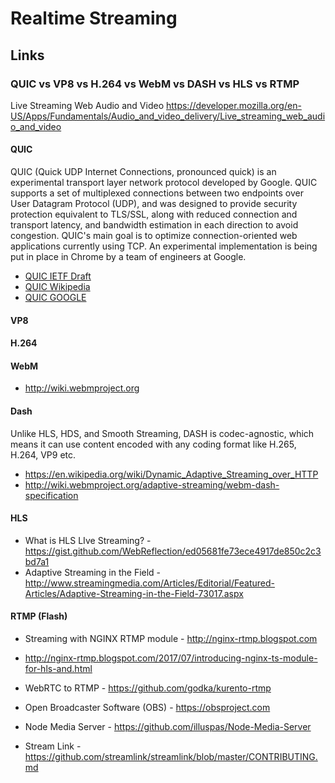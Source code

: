 # Realtime Streaming

## Links

### QUIC vs VP8 vs H.264 vs WebM vs  DASH vs HLS vs RTMP

  Live Streaming Web Audio and Video
  https://developer.mozilla.org/en-US/Apps/Fundamentals/Audio_and_video_delivery/Live_streaming_web_audio_and_video


#### QUIC

  QUIC (Quick UDP Internet Connections, pronounced quick) is an experimental transport layer network protocol developed by Google. QUIC supports a set of multiplexed connections between two endpoints over User Datagram Protocol (UDP), and was designed to provide security protection equivalent to TLS/SSL, along with reduced connection and transport latency, and bandwidth estimation in each direction to avoid congestion. QUIC's main goal is to optimize connection-oriented web applications currently using TCP. An experimental implementation is being put in place in Chrome by a team of engineers at Google.


  - [QUIC IETF Draft](https://tools.ietf.org/html/draft-tsvwg-quic-protocol-00)
  - [QUIC Wikipedia](https://en.wikipedia.org/wiki/QUIC)
  - [QUIC GOOGLE](https://www.chromium.org/quic)


#### VP8


#### H.264


#### WebM

  - http://wiki.webmproject.org


#### Dash

  Unlike HLS, HDS, and Smooth Streaming, DASH is codec-agnostic,
  which means it can use content encoded with any coding format like H.265, H.264, VP9 etc.

  - https://en.wikipedia.org/wiki/Dynamic_Adaptive_Streaming_over_HTTP
  - http://wiki.webmproject.org/adaptive-streaming/webm-dash-specification


#### HLS

  - What is HLS LIve Streaming? - https://gist.github.com/WebReflection/ed05681fe73ece4917de850c2c3bd7a1
  - Adaptive Streaming in the Field - http://www.streamingmedia.com/Articles/Editorial/Featured-Articles/Adaptive-Streaming-in-the-Field-73017.aspx


#### RTMP (Flash)

  - Streaming with NGINX RTMP module - http://nginx-rtmp.blogspot.com
  - http://nginx-rtmp.blogspot.com/2017/07/introducing-nginx-ts-module-for-hls-and.html


  - WebRTC to RTMP - https://github.com/godka/kurento-rtmp
  - Open Broadcaster Software (OBS) - https://obsproject.com
  - Node Media Server - https://github.com/illuspas/Node-Media-Server
  - Stream Link - https://github.com/streamlink/streamlink/blob/master/CONTRIBUTING.md
